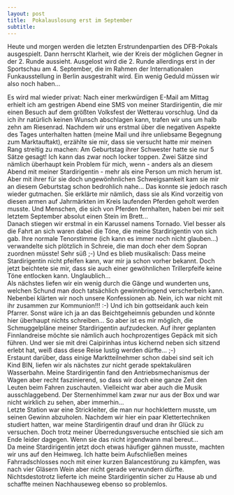 ```yaml
---
layout: post
title:  Pokalauslosung erst im September
subtitle:  
---
```


Heute und morgen werden die letzten Erstrundenpartien des DFB-Pokals ausgespielt. Dann herrscht Klarheit, wie der Kreis der möglichen Gegner in der 2. Runde aussieht. Ausgelost wird die 2. Runde allerdings erst in der Sportschau am 4. September, die im Rahmen der Internationalen Funkausstellung in Berlin ausgestrahlt wird. Ein wenig Geduld müssen wir also noch haben...

Es wird mal wieder privat: Nach einer merkwürdigen E-Mail am Mittag erhielt ich am gestrigen Abend eine SMS von meiner Stardirigentin, die mir einen Besuch auf dem größten Volksfest der Wetterau vorschlug. Und da ich ihr natürlich keinen Wunsch abschlagen kann, trafen wir uns um halb zehn am Riesenrad. Nachdem wir uns erstmal über die negativen Aspekte des Tages unterhalten hatten (meine Mail und ihre unliebsame Begegnung zum Marktauftakt), erzählte sie mir, dass sie versucht hatte mir meinen Rang streitig zu machen: Am Geburtstag ihrer Schwester hatte sie nur 5 Sätze gesagt! Ich kann das zwar noch locker toppen. Zwei Sätze sind nämlich überhaupt kein Problem für mich, wenn - anders als an diesem Abend mit meiner Stardirigentin - mehr als eine Person um mich herum ist. Aber mit ihrer für sie doch ungewönhnlichen Schweigsamkeit kam sie mir an diesem Geburtstag schon bedrohlich nahe... Das konnte sie jedoch rasch wieder gutmachen. Sie erklärte mir nämlich, dass sie als Kind vorzeitig von diesen armen auf Jahrmärkten im Kreis laufenden Pferden geholt werden musste. Und Menschen, die sich von Pferden fernhalten, haben bei mir seit letztem September absolut einen Stein im Brett...  
Danach stiegen wir erstmal in ein Karussel namens Tornado. Viel besser als die Fahrt an sich waren dabei die Töne, die meine Stardirigentin von sich gab. Ihre normale Tenorstimme (ich kann es immer noch nicht glauben...) verwandelte sich plötzlich in Schreie, die man doch eher dem Sopran zuordnen müsste! Sehr süß ;-) Und es blieb musikalisch: Dass meine Stardirigentin nicht pfeifen kann, war mir ja schon vorher bekannt. Doch jetzt beichtete sie mir, dass sie auch einer gewöhnlichen Trillerpfeife keine Töne entlocken kann. Unglaublich...  
Als nächstes liefen wir ein wenig durch die Gänge und wunderten uns, welchen Schund man doch tatsächlich gewinnbringend verscherbeln kann. Nebenbei klärten wir noch unsere Konfessionen ab. Nein, ich war nicht mit ihr zusammen zur Kommunion!!! :-) Und ich bin gottseidank auch kein Pfarrer. Sonst wäre ich ja an das Beichtgeheimnis gebunden und könnte hier überhaupt nichts schreiben... So aber ist es mir möglich, die Schmuggelpläne meiner Stardirigentin aufzudecken. Auf ihrer geplanten Finnlandreise möchte sie nämlich auch hochprozentiges Gepäck mit sich führen. Und wer sie mit drei Caipirinhas intus kichernd neben sich sitzend erlebt hat, weiß dass diese Reise lustig werden dürfte... ;-)  
Erstaunt darüber, dass einige Marktteilnehmer schon dabei sind seit ich Kind BIN, liefen wir als nächstes zur nicht gerade spektakulären Wasserbahn. Meine Stardirigentin fand den Antriebsmechanismus der Wagen aber recht faszinierend, so dass wir doch eine ganze Zeit den Leuten beim Fahren zuschauten. Vielleicht war aber auch die Musik ausschlaggebend. Der Sternenhimmel kam zwar nur aus der Box und war nicht wirklich zu sehen, aber immerhin...  
Letzte Station war eine Strickleiter, die man nur hochklettern musste, um seinen Gewinn abzuholen. Nachdem wir hier ein paar Klettertechniken studiert hatten, war meine Stardirigentin drauf und dran ihr Glück zu versuchen. Doch trotz meiner Überredungsversuche entschied sie sich am Ende leider dagegen. Wenn sie das nicht irgendwann mal bereut...  
Da meine Stardirigentin jetzt doch etwas häufiger gähnen musste, machten wir uns auf den Heimweg. Ich hatte beim Aufschließen meines Fahrradschlosses noch mit einer kurzen Balancestörung zu kämpfen, was nach vier Gläsern Wein aber nicht gerade verwundern dürfte. Nichtsdestotrotz lieferte ich meine Stardirigentin sicher zu Hause ab und schaffte meinen Nachhauseweg ebenso so problemlos.
